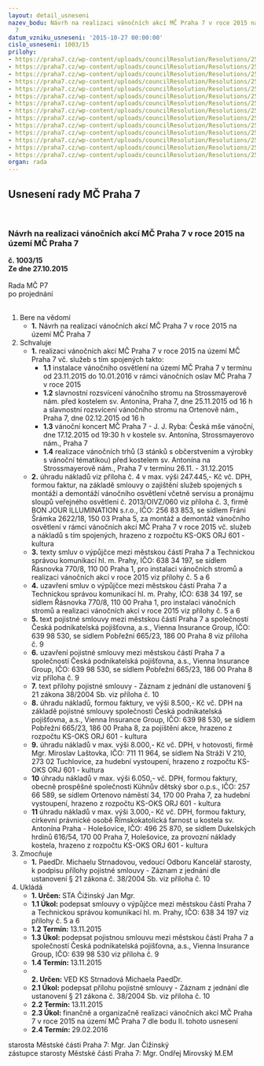 ```yaml
---
layout: detail_usneseni
nazev_bodu: Návrh na realizaci vánočních akcí MČ Praha 7 v roce 2015 na území MČ Praha
  7
datum_vzniku_usneseni: '2015-10-27 00:00:00'
cislo_usneseni: 1003/15
prilohy:
- https://praha7.cz/wp-content/uploads/councilResolution/Resolutions/25846/69-15-m70d_vanocni_akce_2015_osvetleni_stromy_rybovka.doc
- https://praha7.cz/wp-content/uploads/councilResolution/Resolutions/25846/69-15-zapis_z_9_jednani_kk_ze_dne_05_10_2015_bez_anthropic.pdf
- https://praha7.cz/wp-content/uploads/councilResolution/Resolutions/25846/69-15-smlouva_oivz_060_bon_jour_2013_final.pdf
- https://praha7.cz/wp-content/uploads/councilResolution/Resolutions/25846/69-15-praha_7_2015_bonjour_kalkulace_r.pdf
- https://praha7.cz/wp-content/uploads/councilResolution/Resolutions/25846/69-15-tsk_zabor_stross_strom_trhy.doc
- https://praha7.cz/wp-content/uploads/councilResolution/Resolutions/25846/69-15-tsk_zabor_isntalace_stross_orten_9153640060.doc
- https://praha7.cz/wp-content/uploads/councilResolution/Resolutions/25846/69-15-raris_tsk_vanoce_2015.pdf
- https://praha7.cz/wp-content/uploads/councilResolution/Resolutions/25846/69-15-dph_tsk_vanoce_2015.pdf
- https://praha7.cz/wp-content/uploads/councilResolution/Resolutions/25846/69-15-m%c4%9bstsk%c3%a1_%c4%8d%c3%a1st_praha_7_-_instalace_v%c3%a1no%c4%8dn%c3%adch_stromk%c5%af_m%c4%8d_praha_7_0020097492.pdf
- https://praha7.cz/wp-content/uploads/councilResolution/Resolutions/25846/69-15-zaznam_z_jednani_vanocni_stromy_2015.xls
- https://praha7.cz/wp-content/uploads/councilResolution/Resolutions/25846/69-15-_vpp_od_1_14_stromy_tancirna_vanoce.pdf
- https://praha7.cz/wp-content/uploads/councilResolution/Resolutions/25846/69-15-dpp_op_p_1_14_stromy_tancirna_vanoce.pdf
- https://praha7.cz/wp-content/uploads/councilResolution/Resolutions/25846/69-15-raris_mc_p7_vanoce_2015.pdf
- https://praha7.cz/wp-content/uploads/councilResolution/Resolutions/25846/69-15-usnesenirmc2015100112284626_chladek_2015.doc
organ: rada
---
```

<div id="ucUsn_pList" class="usn">
	<span><h2>Usnesení rady MČ Praha 7 </h2>
<br></span><div class="standBody">
<span><h3>Návrh na realizaci vánočních akcí MČ Praha 7 v roce 2015 na území MČ Praha 7</h3></span><div class="center">
		<strong>č. 1003/15</strong><br>
	</div>
<div class="center">
		<strong>Ze dne 27.10.2015</strong><br><br>
	</div>Rada MČ P7<br> po projednání<br><br><ol>
<li>Bere na vědomí<ul><li>
<strong>1.</strong> Návrh na realizaci vánočních akcí MČ Praha 7 v roce 2015 na území MČ Praha 7</li></ul>
</li>
<li>Schvaluje<ul>
<li>
<strong>1.</strong> realizaci vánočních akcí MČ Praha 7 v roce 2015 na území MČ Praha 7 vč. služeb s tím spojených takto:<ul>
<li>
<strong>1.1</strong> instalace vánočního osvětlení na území MČ Praha 7 v termínu  od 23.11.2015 do 10.01.2016 v rámci vánočních oslav MČ Praha 7 v roce 2015 </li>
<li>
<strong>1.2</strong> slavnostní rozsvícení vánočního stromu na Strossmayerově nám. před kostelem sv. Antonína, Praha 7, dne 25.11.2015 od 16 h a slavnostní rozsvícení vánočního stromu na Ortenově nám., Praha 7, dne 02.12.2015  od 16 h</li>
<li>
<strong>1.3</strong> vánoční koncert MČ Praha 7 - J. J. Ryba: Česká mše vánoční, dne 17.12.2015 od 19:30 h v kostele sv. Antonína, Strossmayerovo nám.,  Praha 7</li>
<li>
<strong>1.4</strong> realizace vánočních trhů (3 stánků s občerstvením a výrobky s vánoční tématikou) před kostelem sv. Antonína na Strossmayerově nám., Praha 7 v termínu 26.11. - 31.12.2015</li>
</ul>
</li>
<li>
<strong>2.</strong> úhradu nákladů viz příloha č. 4 v max. výši 247.445,- Kč vč. DPH, formou faktur, na základě smlouvy o zajištění služeb spojených s montáží a demontáží vánočního osvětlení včetně servisu a pronájmu sloupů veřejného osvětlení č. 2013/OIVZ/060 viz příloha č. 3, firmě BON JOUR ILLUMINATION s.r.o., IČO: 256 83 853,  se sídlem Fráni Šrámka 2622/18, 150 03 Praha 5, za montáž a demontáž vánočního osvětlení v rámci vánočních akcí MČ Praha 7 v roce 2015 vč. služeb  a nákladů s tím spojených, hrazeno z rozpočtu KS-OKS ORJ 601 - kultura</li>
<li>
<strong>3.</strong> texty smluv o výpůjčce mezi městskou částí Praha 7 a Technickou správou komunikací hl. m. Prahy, IČO: 638 34 197, se sídlem Řásnovka 770/8,  110 00 Praha 1, pro instalaci vánočních stromů a realizaci vánočních akcí v roce 2015 viz přílohy č. 5 a 6</li>
<li>
<strong>4.</strong> uzavření smluv o výpůjčce mezi městskou částí Praha 7 a Technickou správou komunikací hl. m. Prahy, IČO: 638 34 197, se sídlem Řásnovka 770/8, 110 00 Praha 1, pro instalaci vánočních stromů a realizaci vánočních akcí v roce 2015 viz přílohy č. 5 a 6</li>
<li>
<strong>5.</strong> text pojistné smlouvy mezi městskou částí Praha 7 a společností Česká podnikatelská pojišťovna, a.s., Vienna Insurance Group, IČO: 639 98 530, se sídlem Pobřežní 665/23, 186 00 Praha 8 viz příloha č. 9</li>
<li>
<strong>6.</strong> uzavření pojistné smlouvy mezi městskou částí Praha 7 a společností Česká podnikatelská pojišťovna, a.s., Vienna Insurance Group, IČO: 639 98 530, se sídlem Pobřežní 665/23, 186 00 Praha 8 viz příloha č. 9</li>
<li>
<strong>7.</strong> text přílohy pojistné smlouvy - Záznam z jednání dle ustanovení § 21 zákona 38/2004 Sb. viz příloha č. 10</li>
<li>
<strong>8.</strong> úhradu nákladů, formou faktury, ve výši 8.500,- Kč vč. DPH na základě pojistné smlouvy společnosti Česká podnikatelská pojišťovna, a.s., Vienna Insurance Group, IČO: 639 98 530, se sídlem Pobřežní 665/23, 186 00 Praha 8, za pojištění akce, hrazeno z rozpočtu KS-OKS ORJ 601 - kultura</li>
<li>
<strong>9.</strong> úhradu nákladů v max. výši 8.000,- Kč vč. DPH, v hotovosti, firmě Mgr. Miroslav Laštovka, IČO: 711 11 964, se sídlem Na Stráži V 210, 273 02 Tuchlovice, za hudební vystoupení, hrazeno z rozpočtu KS-OKS ORJ 601 - kultura</li>
<li>
<strong>10</strong> úhradu nákladů v max. výši 6.050,- vč. DPH, formou faktury, obecně prospěšné společnosti Kühnův dětský sbor o.p.s., IČO: 257 66 589, se sídlem Ortenovo náměstí 34, 170 00 Praha 7, za hudební vystoupení, hrazeno z rozpočtu KS-OKS ORJ 601 - kultura</li>
<li>
<strong>11</strong> úhradu nákladů v max. výši 3.000,- Kč vč. DPH, formou faktury, církevní právnické osobě Římskokatolická farnost u kostela sv. Antonína Praha - Holešovice, IČO: 496 25 870, se sídlem Dukelských hrdinů 616/54, 170 00 Praha 7, Holešovice, za provozní náklady kostela, hrazeno z rozpočtu KS-OKS ORJ 601 - kultura</li>
</ul>
</li>
<li>Zmocňuje<ul><li>
<strong>1.</strong> PaedDr. Michaelu Strnadovou, vedoucí Odboru Kancelář starosty, k podpisu přílohy pojistné smlouvy - Záznam z jednání dle ustanovení § 21 zákona č. 38/2004 Sb. viz příloha č. 10 </li></ul>
</li>
<li>Ukládá<ul>
<li>
<strong>1. Určen: </strong>STA Čižinský Jan Mgr.</li>
<li>
<strong>1.1 Úkol: </strong>podepsat smlouvy o výpůjčce mezi městskou částí Praha 7 a Technickou správou komunikací hl. m. Prahy, IČO: 638 34 197 viz přílohy č. 5 a 6</li>
<li>
<strong>1.2 Termín: </strong>13.11.2015</li>
<li>
<strong>1.3 Úkol: </strong>podepsat pojistnou smlouvu mezi městskou částí Praha 7 a společností Česká podnikatelská pojišťovna, a.s., Vienna Insurance Group, IČO: 639 98 530 viz příloha č. 9</li>
<li>
<strong>1.4 Termín: </strong>13.11.2015</li>
<li>
<strong><br>2. Určen: </strong>VED KS Strnadová Michaela PaedDr.</li>
<li>
<strong>2.1 Úkol: </strong>podepsat přílohu pojistné smlouvy - Záznam z jednání dle ustanovení § 21 zákona č. 38/2004 Sb. viz příloha č. 10</li>
<li>
<strong>2.2 Termín: </strong>13.11.2015</li>
<li>
<strong>2.3 Úkol: </strong>finančně a organizačně realizaci vánočních akcí MČ Praha 7 v roce 2015  na území MČ Praha 7 dle bodu II. tohoto usnesení</li>
<li>
<strong>2.4 Termín: </strong>29.02.2016</li>
</ul>
</li>
</ol>starosta Městské části Praha 7: Mgr. Jan Čižinský<br>zástupce starosty Městské části Praha 7: Mgr. Ondřej Mirovský M.EM 
</div>
</div>